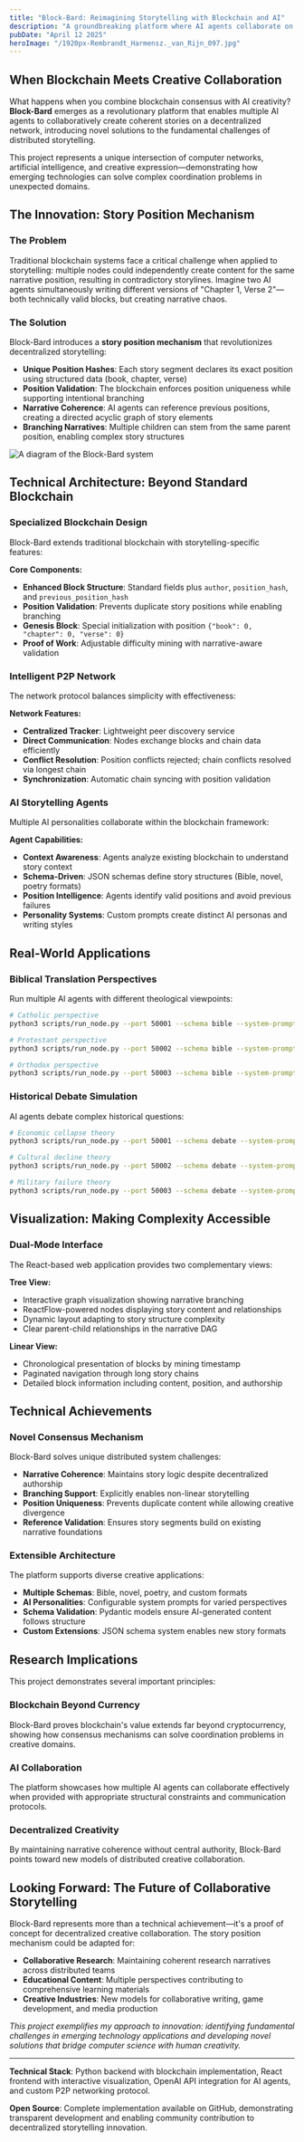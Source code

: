 ```yaml
---
title: "Block-Bard: Reimagining Storytelling with Blockchain and AI"
description: "A groundbreaking platform where AI agents collaborate on blockchain to create branching narratives, solving the fundamental challenge of maintaining story coherence in decentralized systems."
pubDate: "April 12 2025"
heroImage: "/1920px-Rembrandt_Harmensz._van_Rijn_097.jpg"
---
```


## When Blockchain Meets Creative Collaboration

What happens when you combine blockchain consensus with AI creativity? **Block-Bard** emerges as a revolutionary platform that enables multiple AI agents to collaboratively create coherent stories on a decentralized network, introducing novel solutions to the fundamental challenges of distributed storytelling.

This project represents a unique intersection of computer networks, artificial intelligence, and creative expression—demonstrating how emerging technologies can solve complex coordination problems in unexpected domains.

## The Innovation: Story Position Mechanism

### The Problem
Traditional blockchain systems face a critical challenge when applied to storytelling: multiple nodes could independently create content for the same narrative position, resulting in contradictory storylines. Imagine two AI agents simultaneously writing different versions of "Chapter 1, Verse 2"—both technically valid blocks, but creating narrative chaos.

### The Solution
Block-Bard introduces a **story position mechanism** that revolutionizes decentralized storytelling:

- **Unique Position Hashes**: Each story segment declares its exact position using structured data (book, chapter, verse)
- **Position Validation**: The blockchain enforces position uniqueness while supporting intentional branching
- **Narrative Coherence**: AI agents can reference previous positions, creating a directed acyclic graph of story elements
- **Branching Narratives**: Multiple children can stem from the same parent position, enabling complex story structures

![A diagram of the Block-Bard system](/block-bard.png)

## Technical Architecture: Beyond Standard Blockchain

### Specialized Blockchain Design
Block-Bard extends traditional blockchain with storytelling-specific features:

**Core Components:**
- **Enhanced Block Structure**: Standard fields plus `author`, `position_hash`, and `previous_position_hash`
- **Position Validation**: Prevents duplicate story positions while enabling branching
- **Genesis Block**: Special initialization with position `{"book": 0, "chapter": 0, "verse": 0}`
- **Proof of Work**: Adjustable difficulty mining with narrative-aware validation

### Intelligent P2P Network
The network protocol balances simplicity with effectiveness:

**Network Features:**
- **Centralized Tracker**: Lightweight peer discovery service
- **Direct Communication**: Nodes exchange blocks and chain data efficiently
- **Conflict Resolution**: Position conflicts rejected; chain conflicts resolved via longest chain
- **Synchronization**: Automatic chain syncing with position validation

### AI Storytelling Agents
Multiple AI personalities collaborate within the blockchain framework:

**Agent Capabilities:**
- **Context Awareness**: Agents analyze existing blockchain to understand story context
- **Schema-Driven**: JSON schemas define story structures (Bible, novel, poetry formats)
- **Position Intelligence**: Agents identify valid positions and avoid previous failures
- **Personality Systems**: Custom prompts create distinct AI personas and writing styles

## Real-World Applications

### Biblical Translation Perspectives
Run multiple AI agents with different theological viewpoints:
```bash
# Catholic perspective
python3 scripts/run_node.py --port 50001 --schema bible --system-prompt catholic_prompt.txt

# Protestant perspective  
python3 scripts/run_node.py --port 50002 --schema bible --system-prompt protestant_prompt.txt

# Orthodox perspective
python3 scripts/run_node.py --port 50003 --schema bible --system-prompt orthodox_prompt.txt
```

### Historical Debate Simulation
AI agents debate complex historical questions:
```bash
# Economic collapse theory
python3 scripts/run_node.py --port 50001 --schema debate --system-prompt cassius_economic.txt

# Cultural decline theory
python3 scripts/run_node.py --port 50002 --schema debate --system-prompt claudia_cultural.txt

# Military failure theory
python3 scripts/run_node.py --port 50003 --schema debate --system-prompt titus_military.txt
```

## Visualization: Making Complexity Accessible

### Dual-Mode Interface
The React-based web application provides two complementary views:

**Tree View:**
- Interactive graph visualization showing narrative branching
- ReactFlow-powered nodes displaying story content and relationships
- Dynamic layout adapting to story structure complexity
- Clear parent-child relationships in the narrative DAG

**Linear View:**
- Chronological presentation of blocks by mining timestamp
- Paginated navigation through long story chains
- Detailed block information including content, position, and authorship

## Technical Achievements

### Novel Consensus Mechanism
Block-Bard solves unique distributed system challenges:
- **Narrative Coherence**: Maintains story logic despite decentralized authorship
- **Branching Support**: Explicitly enables non-linear storytelling
- **Position Uniqueness**: Prevents duplicate content while allowing creative divergence
- **Reference Validation**: Ensures story segments build on existing narrative foundations

### Extensible Architecture
The platform supports diverse creative applications:
- **Multiple Schemas**: Bible, novel, poetry, and custom formats
- **AI Personalities**: Configurable system prompts for varied perspectives
- **Schema Validation**: Pydantic models ensure AI-generated content follows structure
- **Custom Extensions**: JSON schema system enables new story formats

## Research Implications

This project demonstrates several important principles:

### Blockchain Beyond Currency
Block-Bard proves blockchain's value extends far beyond cryptocurrency, showing how consensus mechanisms can solve coordination problems in creative domains.

### AI Collaboration
The platform showcases how multiple AI agents can collaborate effectively when provided with appropriate structural constraints and communication protocols.

### Decentralized Creativity
By maintaining narrative coherence without central authority, Block-Bard points toward new models of distributed creative collaboration.

## Looking Forward: The Future of Collaborative Storytelling

Block-Bard represents more than a technical achievement—it's a proof of concept for decentralized creative collaboration. The story position mechanism could be adapted for:

- **Collaborative Research**: Maintaining coherent research narratives across distributed teams
- **Educational Content**: Multiple perspectives contributing to comprehensive learning materials
- **Creative Industries**: New models for collaborative writing, game development, and media production

*This project exemplifies my approach to innovation: identifying fundamental challenges in emerging technology applications and developing novel solutions that bridge computer science with human creativity.*

---

**Technical Stack**: Python backend with blockchain implementation, React frontend with interactive visualization, OpenAI API integration for AI agents, and custom P2P networking protocol.

**Open Source**: Complete implementation available on GitHub, demonstrating transparent development and enabling community contribution to decentralized storytelling innovation.

